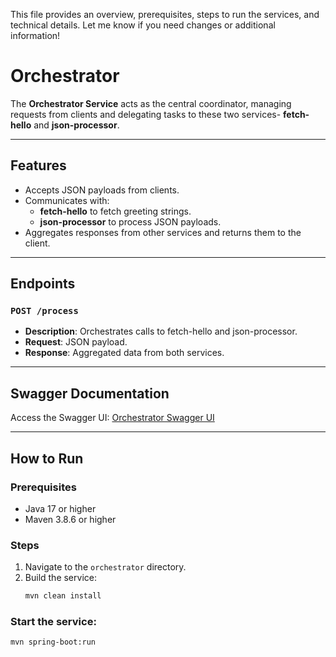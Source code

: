 
This file provides an overview, prerequisites, steps to run the services, and technical details. Let me know if you need changes or additional information!


# Orchestrator

The **Orchestrator Service** acts as the central coordinator, managing requests from clients and delegating tasks to these two services- **fetch-hello** and **json-processor**.

---

## **Features**
- Accepts JSON payloads from clients.
- Communicates with:
    - **fetch-hello** to fetch greeting strings.
    - **json-processor** to process JSON payloads.
- Aggregates responses from other services and returns them to the client.

---

## **Endpoints**

### `POST /process`
- **Description**: Orchestrates calls to fetch-hello and json-processor.
- **Request**: JSON payload.
- **Response**: Aggregated data from both services.

---

## **Swagger Documentation**
Access the Swagger UI: [Orchestrator Swagger UI](http://orchestrator.ap-south-1.elasticbeanstalk.com/swagger-ui/index.html#/)

---

## **How to Run**

### Prerequisites
- Java 17 or higher
- Maven 3.8.6 or higher

### Steps
1. Navigate to the `orchestrator` directory.
2. Build the service:
   ```bash
   mvn clean install


### Start the service:
   ```bash
   mvn spring-boot:run